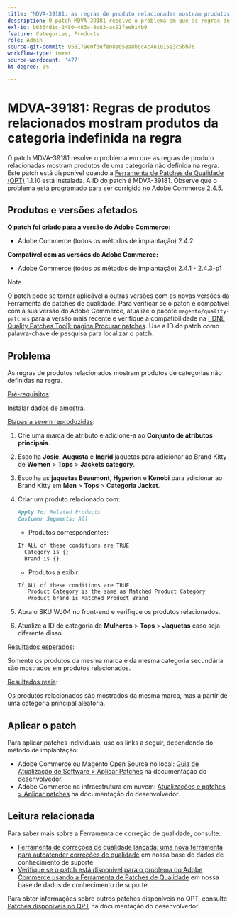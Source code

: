 ```yaml
---
title: "MDVA-39181: as regras de produto relacionadas mostram produtos da categoria não definidos na regra"
description: O patch MDVA-39181 resolve o problema em que as regras de produto relacionadas mostram produtos de uma categoria não definida na regra. Este patch está disponível quando a [Ferramenta de correções de qualidade (QPT)](/help/announcements/adobe-commerce-announcements/magento-quality-patches-released-new-tool-to-self-serve-quality-patches.md) 1.1.10 está instalada. A ID do patch é MDVA-39181. Observe que o problema está programado para ser corrigido no Adobe Commerce 2.4.5.
exl-id: b6364d1c-2480-483a-9a83-ac91feeb14b9
feature: Categories, Products
role: Admin
source-git-commit: 958179e0f3efe08e65ea8b0c4c4e1015e3c5bb76
workflow-type: tm+mt
source-wordcount: '477'
ht-degree: 0%

---
```


# MDVA-39181: Regras de produtos relacionados mostram produtos da categoria indefinida na regra

O patch MDVA-39181 resolve o problema em que as regras de produto relacionadas mostram produtos de uma categoria não definida na regra. Este patch está disponível quando a [Ferramenta de Patches de Qualidade (QPT)](/help/announcements/adobe-commerce-announcements/magento-quality-patches-released-new-tool-to-self-serve-quality-patches.md) 1.1.10 está instalada. A ID do patch é MDVA-39181. Observe que o problema está programado para ser corrigido no Adobe Commerce 2.4.5.

## Produtos e versões afetados

**O patch foi criado para a versão do Adobe Commerce:**

* Adobe Commerce (todos os métodos de implantação) 2.4.2

**Compatível com as versões do Adobe Commerce:**

* Adobe Commerce (todos os métodos de implantação) 2.4.1 - 2.4.3-p1

>[!NOTE]
>
>O patch pode se tornar aplicável a outras versões com as novas versões da Ferramenta de patches de qualidade. Para verificar se o patch é compatível com a sua versão do Adobe Commerce, atualize o pacote `magento/quality-patches` para a versão mais recente e verifique a compatibilidade na [[!DNL Quality Patches Tool]: página Procurar patches](https://devdocs.magento.com/quality-patches/tool.html#patch-grid). Use a ID do patch como palavra-chave de pesquisa para localizar o patch.

## Problema

As regras de produtos relacionados mostram produtos de categorias não definidas na regra.

<u>Pré-requisitos</u>:

Instalar dados de amostra.

<u>Etapas a serem reproduzidas</u>:

1. Crie uma marca de atributo e adicione-a ao **Conjunto de atributos principais**.
1. Escolha **Josie**, **Augusta** e **Ingrid** jaquetas para adicionar ao Brand Kitty de **Women** > **Tops** > **Jackets category**.
1. Escolha as **jaquetas Beaumont**, **Hyperion** e **Kenobi** para adicionar ao Brand Kitty em **Men** > **Tops** > **Categoria Jacket**.
1. Criar um produto relacionado com:

   ```markdown
   Apply To: Related Products
   Customer Segments: All
   ```

   * Produtos correspondentes:

   ```markdown
   If ALL of these conditions are TRUE
     Category is {}
     Brand is {}
   ```

   * Produtos a exibir:

   ```markdown
   If ALL of these conditions are TRUE
      Product Category is the same as Matched Product Category
      Product brand is Matched Product Brand
   ```

1. Abra o SKU WJ04 no front-end e verifique os produtos relacionados.
1. Atualize a ID de categoria de **Mulheres** > **Tops** > **Jaquetas** caso seja diferente disso.

<u>Resultados esperados</u>:

Somente os produtos da mesma marca e da mesma categoria secundária são mostrados em produtos relacionados.

<u>Resultados reais</u>:

Os produtos relacionados são mostrados da mesma marca, mas a partir de uma categoria principal aleatória.

## Aplicar o patch

Para aplicar patches individuais, use os links a seguir, dependendo do método de implantação:

* Adobe Commerce ou Magento Open Source no local: [Guia de Atualização de Software > Aplicar Patches](https://devdocs.magento.com/guides/v2.4/comp-mgr/patching/mqp.html) na documentação do desenvolvedor.
* Adobe Commerce na infraestrutura em nuvem: [Atualizações e patches > Aplicar patches](https://devdocs.magento.com/cloud/project/project-patch.html) na documentação do desenvolvedor.

## Leitura relacionada

Para saber mais sobre a Ferramenta de correção de qualidade, consulte:

* [Ferramenta de correções de qualidade lançada: uma nova ferramenta para autoatender correções de qualidade](/help/announcements/adobe-commerce-announcements/magento-quality-patches-released-new-tool-to-self-serve-quality-patches.md) em nossa base de dados de conhecimento de suporte.
* [Verifique se o patch está disponível para o problema do Adobe Commerce usando a Ferramenta de Patches de Qualidade](/help/support-tools/patches-available-in-qpt-tool/check-patch-for-magento-issue-with-magento-quality-patches.md) em nossa base de dados de conhecimento de suporte.

Para obter informações sobre outros patches disponíveis no QPT, consulte [Patches disponíveis no QPT](https://devdocs.magento.com/quality-patches/tool.html#patch-grid) na documentação do desenvolvedor.
